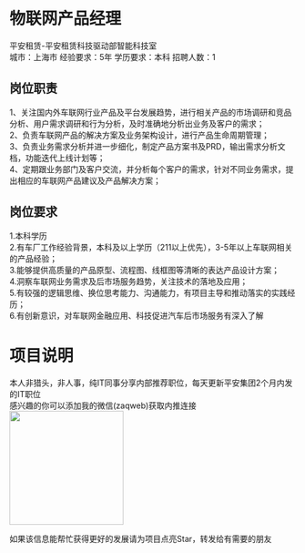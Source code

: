 # 物联网产品经理
平安租赁-平安租赁科技驱动部智能科技室  
城市：上海市 经验要求：5年 学历要求：本科  招聘人数：1

## 岗位职责
1、关注国内外车联网行业产品及平台发展趋势，进行相关产品的市场调研和竞品分析、用户需求调研和行为分析，及时准确地分析出业务及客户的需求；   
2、负责车联网产品的解决方案及业务架构设计，进行产品生命周期管理；   
3、负责业务需求分析并进一步细化，制定产品方案书及PRD，输出需求分析文档，功能迭代上线计划等；   
4、定期跟业务部门及客户交流，并分析每个客户的需求，针对不同业务需求，提出相应的车联网产品建议及产品解决方案；

## 岗位要求
1.本科学历   
2.有车厂工作经验背景，本科及以上学历（211以上优先），3-5年以上车联网相关的产品经验；   
3.能够提供高质量的产品原型、流程图、线框图等清晰的表达产品设计方案；   
4.洞察车联网业务需求及后市场服务趋势，关注技术的落地及应用；   
5.有较强的逻辑思维、换位思考能力、沟通能力，有项目主导和推动落实的实践经历；   
6.有创新意识，对车联网金融应用、科技促进汽车后市场服务有深入了解

# 项目说明

本人非猎头，非人事，纯IT同事分享内部推荐职位，每天更新平安集团2个月内发的IT职位  
感兴趣的你可以添加我的微信(zaqweb)获取内推连接  
<img src="https://github.com/zaqweb/PA-IT-JOBS/blob/master/WechatICode.jpeg"  height="200" width="200">

如果该信息能帮忙获得更好的发展请为项目点亮Star，转发给有需要的朋友




